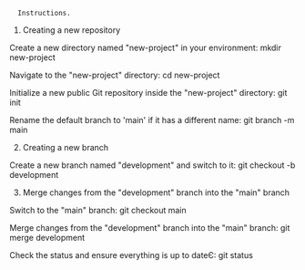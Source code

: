       Instructions.

1. Creating a new repository 

Сreate a new directory named "new-project" in your environment:
mkdir new-project

Navigate to the "new-project" directory:
cd new-project

Initialize a new public Git repository inside the "new-project" directory:
git init

Rename the default branch to 'main' if it has a different name:
git branch -m main 

2. Creating a new branch

Сreate a new branch named "development" and switch to it:
git checkout -b development

3. Merge changes from the "development" branch into the "main" branch

Switch to the "main" branch:
git checkout main

Merge changes from the "development" branch into the "main" branch:
git merge development

Сheck the status and ensure everything is up to dateЄ:
git status